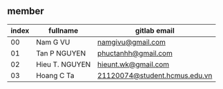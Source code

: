 ## member

| index  | fullname | gitlab email      |
| ------ | -------- | ----------------- |
| 00     | Nam G VU | namgivu@gmail.com |
| 01     | Tan P NGUYEN | phuctanhh@gmail.com | 
| 02     | Hieu T. NGUYEN | hieunt.wk@gmail.com |      
| 03     | Hoang C Ta | 21120074@student.hcmus.edu.vn |
